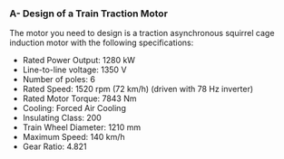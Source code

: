 ### A- Design of a Train Traction Motor

The motor you need to design is a traction asynchronous squirrel cage induction motor with the following specifications:

- Rated Power Output: 1280 kW
- Line-to-line voltage: 1350 V
- Number of poles: 6
- Rated Speed: 1520 rpm (72 km/h) (driven with 78 Hz inverter)
- Rated Motor Torque:   7843 Nm
- Cooling: Forced Air Cooling
- Insulating Class: 200
- Train Wheel Diameter: 1210 mm
- Maximum Speed: 140 km/h
- Gear Ratio: 4.821

